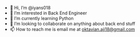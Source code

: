 - 👋 Hi, I’m @iyans018
- 👀 I’m interested in Back End Engineer
- 🌱 I’m currently learning Python
- 💞️ I’m looking to collaborate on anything about back end stuff
- 📫 How to reach me is email me at oktavian.aji18@gmail.com

<!---
iyans018/iyans018 is a ✨ special ✨ repository because its `README.md` (this file) appears on your GitHub profile.
You can click the Preview link to take a look at your changes.
--->
